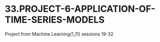 # 33.PROJECT-6-APPLICATION-OF-TIME-SERIES-MODELS
Project from Machine Learning(1_11) sessions 19-32
